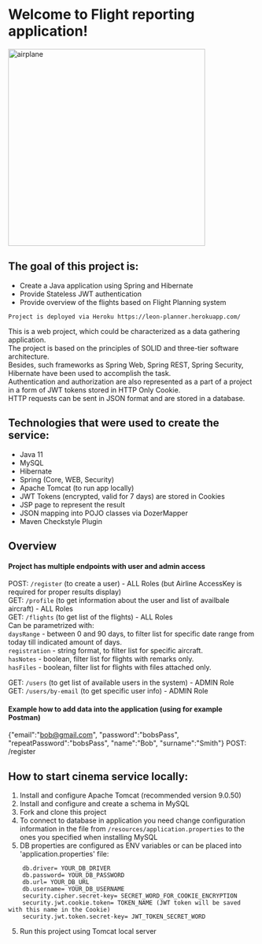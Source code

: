 # Welcome to Flight reporting application!

<img src="https://media.cntraveler.com/photos/5be477cf90e25c2d60bee0f1/master/w_1600%2Cc_limit/CNT_Intel_Plane_Landing_TM-Detwiler_110718.jpg" width="400" alt="airplane">

## The goal of this project is:
* Create a Java application using Spring and Hibernate
* Provide Stateless JWT authentication
* Provide overview of the flights based on Flight Planning system

~~~
Project is deployed via Heroku https://leon-planner.herokuapp.com/
~~~
This is a web project, which could be characterized as a data gathering application. <BR>
The project is based on the principles of SOLID and three-tier software architecture.<BR>
Besides, such frameworks as Spring Web, Spring REST, Spring Security, Hibernate have been used to accomplish the task.<BR>
Authentication and authorization are also represented as a part of a project in a form of JWT tokens stored in HTTP Only Cookie.<BR>
HTTP requests can be sent in JSON format and are stored in a database.<BR>

## Technologies that were used to create the service:
* Java 11
* MySQL
* Hibernate
* Spring (Core, WEB, Security)
* Apache Tomcat (to run app locally)
* JWT Tokens (encrypted, valid for 7 days) are stored in Cookies
* JSP page to represent the result
* JSON mapping into POJO classes via DozerMapper
* Maven Checkstyle Plugin

## Overview
#### Project has multiple endpoints with user and admin access
POST: `/register` (to create a user) - ALL Roles (but Airline AccessKey is required for proper results display) <br/>
GET: `/profile` (to get information about the user and list of availbale aircraft) - ALL Roles <br/>
GET: `/flights` (to get list of the flights) - ALL Roles <br/>
Can be parametrized with: <br/>
`daysRange` - between 0 and 90 days, to filter list for specific date range from today till indicated amount of days. <br/> 
`registration` - string format, to filter list for specific aircraft. <br/>
`hasNotes` - boolean, filter list for flights with remarks only. <br/>
`hasFiles` - boolean, filter list for flights with files attached only. <br/>

GET: `/users` (to get list of available users in the system) - ADMIN Role <br/>
GET: `/users/by-email` (to get specific user info) - ADMIN Role <br/>

#### Example how to add data into the application (using for example Postman)
{"email":"bob@gmail.com", "password":"bobsPass", "repeatPassword":"bobsPass", "name":"Bob", "surname":"Smith"}  POST: /register <br/>

## How to start cinema service locally:
1. Install and configure Apache Tomcat (recommended version 9.0.50)
2. Install and configure and create a schema in MySQL
3. Fork and clone this project
4. To connect to database in application you need change configuration information
   in the file from `/resources/application.properties` to the ones you specified when installing MySQL
5. DB properties are configured as ENV variables or can be placed into 'application.properties' file:
~~~
    db.driver= YOUR_DB_DRIVER
    db.password= YOUR_DB_PASSWORD
    db.url= YOUR_DB_URL
    db.username= YOUR_DB_USERNAME
    security.cipher.secret-key= SECRET_WORD_FOR_COOKIE_ENCRYPTION
    security.jwt.cookie.token= TOKEN_NAME (JWT token will be saved with this name in the Cookie)
    security.jwt.token.secret-key= JWT_TOKEN_SECRET_WORD
~~~
5. Run this project using Tomcat local server


